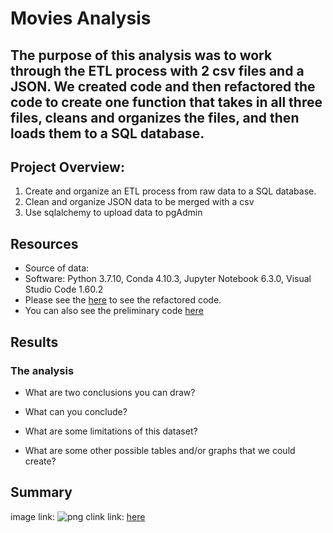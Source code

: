 # Movies Analysis

## The purpose of this analysis was to work through the ETL process with 2 csv files and a JSON. We created code and then refactored the code to create one function that takes in all three files, cleans and organizes the files, and then loads them to a SQL database. 

## Project Overview:
1. Create and organize an ETL process from raw data to a SQL database.
2. Clean and organize JSON data to be merged with a csv
3. Use sqlalchemy to upload data to pgAdmin

## Resources
- Source of data: 
- Software: Python 3.7.10, Conda 4.10.3, Jupyter Notebook 6.3.0, Visual Studio Code 1.60.2
- Please see the [here]() to see the refactored code.
- You can also see the preliminary code [here]()

## Results 
### The analysis
- What are two conclusions you can draw?

- What can you conclude?

- What are some limitations of this dataset?

- What are some other possible tables and/or graphs that we could create?

## Summary




image link: ![png](link)
clink link: [here](link)
